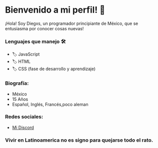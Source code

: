 # Bienvenido a mi perfil! 🦁

¡Hola! Soy Diegxs, un programador principiante de México, que se entusiasma por conocer cosas nuevas!

### Lenguajes que manejo 🛠️

- 🏷️ JavaScript
- 🏷️ HTML
- 🏷️ CSS (fase de desarrollo y aprendizaje)

### Biografía:

- México
- 15 Años
- Español, Inglés, Francés,poco aleman 

### Redes sociales: 

- [Mi Discord](https://discordhub.com/profile/705580144936484915)

### Vivir en Latinoamerica no es signo para quejarse todo el rato.

